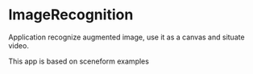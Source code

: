 # ImageRecognition

Application recognize augmented image, use it as a canvas and situate video. 

This app is based on sceneform examples 
